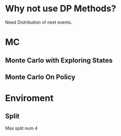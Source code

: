 # Why not use DP Methods?
Need Distribution of next events.

# MC
## Monte Carlo with Exploring States

## Monte Carlo On Policy


# Enviroment
## Split
Max split num 4